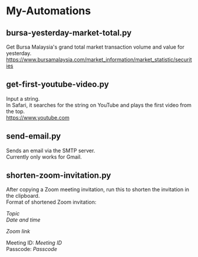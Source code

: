 # My-Automations

## bursa-yesterday-market-total.py
Get Bursa Malaysia's grand total market transaction volume and value for yesterday.  
https://www.bursamalaysia.com/market_information/market_statistic/securities

## get-first-youtube-video.py
Input a string.  
In Safari, it searches for the string on YouTube and plays the first video from the top.  
https://www.youtube.com

## send-email.py
Sends an email via the SMTP server.  
Currently only works for Gmail.

## shorten-zoom-invitation.py
After copying a Zoom meeting invitation, run this to shorten the invitation in the clipboard.  
Format of shortened Zoom invitation: 

*Topic*  
*Date and time*

*Zoom link*

Meeting ID: *Meeting ID*  
Passcode: *Passcode*
